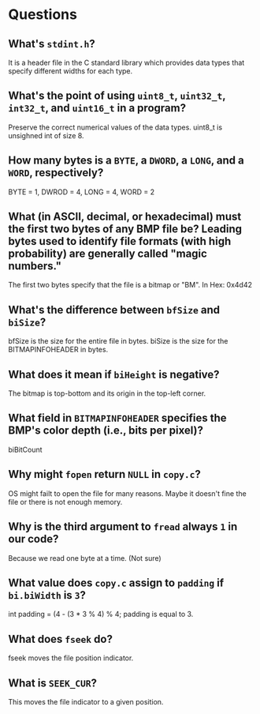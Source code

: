 # Questions

## What's `stdint.h`?

It is a header file in the C standard library which provides data types that specify different widths for each type.

## What's the point of using `uint8_t`, `uint32_t`, `int32_t`, and `uint16_t` in a program?

Preserve the correct numerical values of the data types.
uint8_t is unsighned int of size 8.

## How many bytes is a `BYTE`, a `DWORD`, a `LONG`, and a `WORD`, respectively?

BYTE = 1, DWROD = 4, LONG = 4, WORD = 2 

## What (in ASCII, decimal, or hexadecimal) must the first two bytes of any BMP file be? Leading bytes used to identify file formats (with high probability) are generally called "magic numbers."

The first two bytes specify that the file is a bitmap or "BM". In Hex: 0x4d42

## What's the difference between `bfSize` and `biSize`?

bfSize is the size for the entire file in bytes.
biSize is the size for the BITMAPINFOHEADER in bytes.

## What does it mean if `biHeight` is negative?

The bitmap is top-bottom and its origin in the top-left corner.

## What field in `BITMAPINFOHEADER` specifies the BMP's color depth (i.e., bits per pixel)?

biBitCount

## Why might `fopen` return `NULL` in `copy.c`?

OS might failt to open the file for many reasons.
Maybe it doesn't fine the file or there is not enough memory.

## Why is the third argument to `fread` always `1` in our code?

Because we read one byte at a time. (Not sure)

## What value does `copy.c` assign to `padding` if `bi.biWidth` is `3`?

int padding = (4 - (3 * 3 % 4) % 4;
padding is equal to 3.

## What does `fseek` do?

fseek moves the file position indicator.

## What is `SEEK_CUR`?

This moves the file indicator to a given position.
